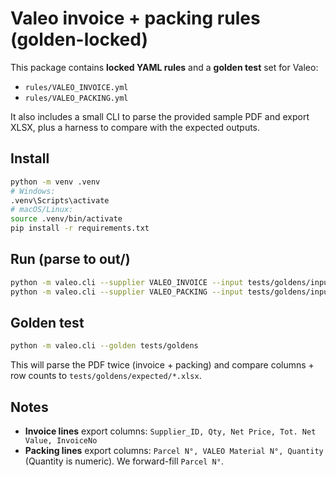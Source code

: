 # Valeo invoice + packing rules (golden-locked)

This package contains **locked YAML rules** and a **golden test** set for Valeo:
- `rules/VALEO_INVOICE.yml`
- `rules/VALEO_PACKING.yml`

It also includes a small CLI to parse the provided sample PDF and export XLSX, plus a harness to compare with the expected outputs.

## Install
```bash
python -m venv .venv
# Windows:
.venv\Scripts\activate
# macOS/Linux:
source .venv/bin/activate
pip install -r requirements.txt
```

## Run (parse to out/)
```bash
python -m valeo.cli --supplier VALEO_INVOICE --input tests/goldens/input/Valeo.pdf --out out/valeo_invoice.xlsx
python -m valeo.cli --supplier VALEO_PACKING --input tests/goldens/input/Valeo.pdf --out out/valeo_packing.xlsx
```

## Golden test
```bash
python -m valeo.cli --golden tests/goldens
```
This will parse the PDF twice (invoice + packing) and compare columns + row counts to `tests/goldens/expected/*.xlsx`.

## Notes
- **Invoice lines** export columns: `Supplier_ID, Qty, Net Price, Tot. Net Value, InvoiceNo`
- **Packing lines** export columns: `Parcel N°, VALEO Material N°, Quantity` (Quantity is numeric). We forward-fill `Parcel N°`.